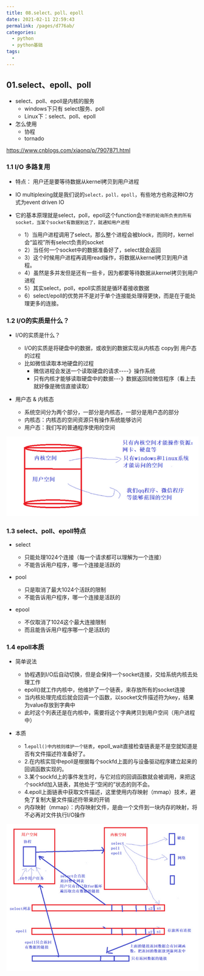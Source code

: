 ```yaml
---
title: 08.select、poll、epoll
date: 2021-02-11 22:59:43
permalink: /pages/d776ab/
categories:
  - python
  - python基础
tags:
  - 
---
```

## 01.select、epoll、poll

- select、poll、epoll是内核的服务
  - windows下只有 select服务、poll
  - Linux下：select、poll、epoll
- 怎么使用
  - 协程
  - tornado

https://www.cnblogs.com/xiaonq/p/7907871.html

### 1.1 I/O 多路复用

- 特点： 用户还是要等待数据从kernel拷贝到用户进程

- IO multiplexing就是我们说的`select，poll，epoll`，有些地方也称这种IO方式为event driven IO

- 它的基本原理就是select，poll，epoll这个function会`不断的轮询所负责的所有socket，当某个socket有数据到达了，就通知用户进程`
  - 1）当用户进程调用了select，那么整个进程会被block，而同时，kernel会“监视”所有select负责的socket
  - 2）当任何一个socket中的数据准备好了，select就会返回
  - 3）这个时候用户进程再调用read操作，将数据从kernel拷贝到用户进程。
  - 4）虽然是多并发但是还有一些卡，因为都要等待数据从kernel拷贝到用户进程
  - 5）其实select，poll，epoll实质就是循环着接收数据　　
  - 6）select/epoll的优势并不是对于单个连接能处理得更快，而是在于能处理更多的连接。

### 1.2 I/O的实质是什么？

- I/O的实质是什么？

  - I/O的实质是将硬盘中的数据，或收到的数据实现从内核态 copy到 用户态的过程
  - 比如微信读取本地硬盘的过程
    - 微信进程会发送一个读取硬盘的请求----》操作系统
    - 只有内核才能够读取硬盘中的数据---》数据返回给微信程序（看上去就好像是微信直接读取）

- 用户态 & 内核态

  - 系统空间分为两个部分，一部分是内核态，一部分是用户态的部分
  - 内核态：内核态的空间资源只有操作系统能够访问
  - 用户态：我们写的普通程序使用的空间

![image-20210211160535533](./assets/image-20210211160535533.png)

### 1.3 select、poll、epoll特点

- select
  - 只能处理1024个连接（每一个请求都可以理解为一个连接）
  - 不能告诉用户程序，哪一个连接是活跃的

- pool

  - 只是取消了最大1024个活跃的限制
  - 不能告诉用户程序，哪一个连接是活跃的

- epool

  - 不仅取消了1024这个最大连接限制
  - 而且能告诉用户程序哪一个是活跃的


### 1.4 epoll本质

- 简单说法
  - 协程遇到I/O后自动切换，但是会保持一个socket连接，交给系统内核去处理工作
  - epoll()就工作内核中，他维护了一个链表，来存放所有的socket连接
  - 当内核处理完成后就会回调一个函数，以socket文件描述符为key，结果为value存放到字典中
  - 此时这个列表还是在内核中，需要将这个字典拷贝到用户空间（用户进程中）

- 本质
  -  1.`epoll()中内核则维护一个链表`，epoll_wait直接检查链表是不是空就知道是否有文件描述符准备好了。
  -  2.在内核实现中epoll是根据每个sockfd上面的与设备驱动程序建立起来的回调函数实现的。
  -  3.某个sockfd上的事件发生时，与它对应的回调函数就会被调用，来把这个sockfd加入链表，其他处于“空闲的”状态的则不会。
  -  4.epoll上面链表中获取文件描述，这里使用内存映射（mmap）技术，避免了复制大量文件描述符带来的开销
  -  内存映射（mmap）：内存映射文件，是由一个文件到一块内存的映射，将不必再对文件执行I/O操作

<img src="./assets/image-20210211160608539.png" alt="image-20210211160608539"  />





